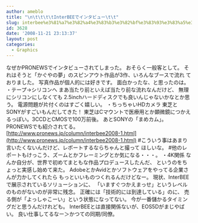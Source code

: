 ```yaml
---
author: ameblo
title: "\n\t\t\t\tInterBEEでインタビュー\t\t"
slug: interbee%e3%81%a7%e3%82%a4%e3%83%b3%e3%82%bf%e3%83%93%e3%83%a5%e3%83%bc
id: 3628
date: '2008-11-21 23:13:37'
layout: post
categories:
  - Graphics
---
```


なぜかPRONEWSでインタビューされてしまった。 おそらく一般客として。 それはそうと「かぐやの夢」のスピンアウト作品が3作、いろんなブースで流れ ておりました。 写真作品が個人的には好きです。 面白かったな、と思ったのは。 ・テープ→シリコンへ まあ当たり前といえば当たり前な流れなんだけど、 無理にシリコンにしなくても 2.5inchハードディスクでも良いんじゃないかなとか思う。 電源問題が片付くのはすごく嬉しい。 ・ちっちゃいHDカメラ 東芝とSONYがすごいもんだしてきた！ 東芝はCマウントで医療用とか顕微鏡につかえるっぽい。3CCDとCMOSで100万前後。 あとSONYの「まめカム」。PRONEWSでも紹介されてる。 [http://www.pronews.jp/column/interbee2008-1.html](http://www.pronews.jp/column/interbee2008-1.html) #こういう事はあまり言いたくないんだけど、レポートするならちゃんと撮って ほしいな。 #他のレポートもけっこう、ズームとかフレーミングとか気になる・・・。 ・4K関係 なんか自分が、世界で初めてまともな作品プロデュースしたんだ、 というのをちょっと実感し始めて来た。 AdobeとかAvidとかソフトウェアをやってる企業さんが力かしてくれたら もっといいものつくれるんだけどなー。 現状、InterBEEで展示されているソリューションに、 「いますぐつかえまっせ」というレベルのものがないのが非常に残念。 正確には「技術的には到達している」のに、 売る側が「よっしゃこーい」という状態になってない。 今が一番儲かるタイミングだと思うんだけれども。 InterBEEとは直接関係ないが、EOS5Dがまじやばい。 良い仕事してるなー＞かつての同期/同僚。